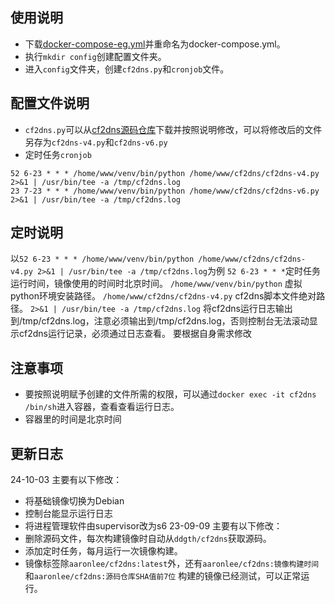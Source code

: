 ## 使用说明
* 下载[docker-compose-eg.yml](https://raw.githubusercontent.com/aaro-n/cf2dns-docker/main/docker-compose-eg.yml)并重命名为docker-compose.yml。
* 执行`mkdir config`创建配置文件夹。
* 进入`config`文件夹，创建`cf2dns.py`和`cronjob`文件。
## 配置文件说明
* `cf2dns.py`可以从[cf2dns源码仓库](https://raw.githubusercontent.com/ddgth/cf2dns/master/cf2dns.py)下载并按照说明修改，可以将修改后的文件另存为`cf2dns-v4.py`和`cf2dns-v6.py`
* 定时任务`cronjob`
```
52 6-23 * * * /home/www/venv/bin/python /home/www/cf2dns/cf2dns-v4.py 2>&1 | /usr/bin/tee -a /tmp/cf2dns.log
23 7-23 * * * /home/www/venv/bin/python /home/www/cf2dns/cf2dns-v6.py 2>&1 | /usr/bin/tee -a /tmp/cf2dns.log
```
## 定时说明
以`52 6-23 * * * /home/www/venv/bin/python /home/www/cf2dns/cf2dns-v4.py 2>&1 | /usr/bin/tee -a /tmp/cf2dns.log`为例
`52 6-23 * * *`定时任务运行时间，镜像使用的时间时北京时间。
`/home/www/venv/bin/python` 虚拟python环境安装路径。
`/home/www/cf2dns/cf2dns-v4.py` cf2dns脚本文件绝对路径。
`2>&1 | /usr/bin/tee -a /tmp/cf2dns.log` 将cf2dns运行日志输出到/tmp/cf2dns.log，注意必须输出到/tmp/cf2dns.log，否则控制台无法滚动显示cf2dns运行记录，必须通过日志查看。
要根据自身需求修改
## 注意事项
* 要按照说明赋予创建的文件所需的权限，可以通过`docker exec -it cf2dns /bin/sh`进入容器，查看查看运行日志。
* 容器里的时间是北京时间

## 更新日志
24-10-03 主要有以下修改：
   * 将基础镜像切换为Debian
   * 控制台能显示运行日志
   * 将进程管理软件由supervisor改为s6
23-09-09 主要有以下修改：
   * 删除源码文件，每次构建镜像时自动从`ddgth/cf2dns`获取源码。
   * 添加定时任务，每月运行一次镜像构建。
   * 镜像标签除`aaronlee/cf2dns:latest`外，还有`aaronlee/cf2dns:镜像构建时间` 和`aaronlee/cf2dns:源码仓库SHA值前7位`
 构建的镜像已经测试，可以正常运行。
